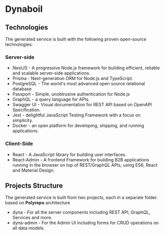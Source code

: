# Dynaboil

## Technologies
The generated service is built with the following proven open-source technologies:

### Server-side
- NestJS - A progressive Node.js framework for building efficient, reliable and scalable server-side applications.
- Prisma - Next-generation ORM for Node.js and TypeScript.
- PostgreSQL - The world's most advanced open source relational database
- Passport - Simple, unobtrusive authentication for Node.js
- GraphQL - a query language for APIs.
- Swagger UI - Visual documentation for REST API based on OpenAPI Specification.
- Jest - delightful JavaScript Testing Framework with a focus on simplicity.
- Docker - an open platform for developing, shipping, and running applications.

### Client-Side
- React - A JavaScript library for building user interfaces.
- React-Admin - A frontend Framework for building B2B applications running in the browser on top of REST/GraphQL APIs, using ES6, React and Material Design.

## Projects Structure
The generated service is built from two projects, each in a separate folder. based on <b>Polyrepo</b> architecture

- dyna - For all the server components including REST API, GraphQL, Services and more.
- dyna-admin - For the Admin UI including forms for CRUD operations on all data models.
